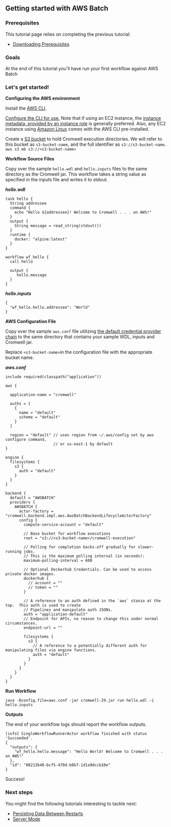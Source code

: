 ## Getting started with AWS Batch

### Prerequisites

This tutorial page relies on completing the previous tutorial:

* [Downloading Prerequisites](FiveMinuteIntro.md)

### Goals

At the end of this tutorial you'll have run your first workflow against AWS Batch

### Let's get started!


**Configuring the AWS environment**

Install the <a href="https://docs.aws.amazon.com/cli/latest/userguide/installing.html" target="_blank">AWS CLI</a>.

<a href="https://docs.aws.amazon.com/cli/latest/userguide/cli-chap-getting-started.html" target="_blank">Configure the CLI for use.</a>
Note that if using an EC2 instance, the <a href="https://docs.aws.amazon.com/cli/latest/userguide/cli-metadata.html" target="_blank">
instance metadata, provided by an instance role</a> is generally preferred.
Also, any EC2 instance using <a href="https://aws.amazon.com/amazon-linux-ami/" target="_blank">Amazon Linux</a>
comes with the AWS CLI pre-installed.

Create a <a href="https://docs.aws.amazon.com/AmazonS3/latest/dev/UsingBucket.html">S3 bucket</a> to hold Cromwell execution directories.
We will refer to this bucket as `s3-bucket-name`, and the full identifier as `s3://s3-bucket-name`.
`aws s3 mb s3://<s3-bucket-name>` 


**Workflow Source Files**

Copy over the sample `hello.wdl` and `hello.inputs` files to the same directory as the Cromwell jar. 
This workflow takes a string value as specified in the inputs file and writes it to stdout. 


***hello.wdl***
```
task hello {
  String addressee
  command {
    echo "Hello ${addressee}! Welcome to Cromwell . . . on AWS!"
  }
  output {
    String message = read_string(stdout())
  }
  runtime {
    docker: "alpine:latest"
  }
}

workflow wf_hello {
  call hello

  output {
     hello.message
  }
}
```

***hello.inputs***
```
{
  "wf_hello.hello.addressee": "World"
}
```

**AWS Configuration File**

Copy over the sample `aws.conf` file utilizing
<a href="https://docs.aws.amazon.com/sdk-for-java/v1/developer-guide/credentials.html" target="_blank">the default credential provider chain</a>
to the same directory that contains your sample WDL, inputs and Cromwell jar.

Replace `<s3-bucket-name>`in the configuration file with the appropriate bucket name.

***aws.conf***
```
include required(classpath("application"))

aws {

  application-name = "cromwell"

  auths = [
    {
      name = "default"
      scheme = "default"
    }
  ]

  region = "default" // uses region from ~/.aws/config set by aws configure command,
                     // or us-east-1 by default
}

engine {
  filesystems {
    s3 {
      auth = "default"
    }
  }
}

backend {
  default = "AWSBATCH"
  providers {
    AWSBATCH {
      actor-factory = "cromwell.backend.impl.aws.AwsBatchBackendLifecycleActorFactory"
      config {
        compute-service-account = "default"

        // Base bucket for workflow executions
        root = "s3://<s3-bucket-name>/cromwell-execution"

        // Polling for completion backs-off gradually for slower-running jobs.
        // This is the maximum polling interval (in seconds):
        maximum-polling-interval = 600

        // Optional Dockerhub Credentials. Can be used to access private docker images.
        dockerhub {
          // account = ""
          // token = ""
        }

        // A reference to an auth defined in the `aws` stanza at the top.  This auth is used to create
        // Pipelines and manipulate auth JSONs.
        auth = "application-default"
        // Endpoint for APIs, no reason to change this under normal circumstances.
        endpoint-url = ""

        filesystems {
          s3 {
            // A reference to a potentially different auth for manipulating files via engine functions.
            auth = "default"
          }
        }
      }
    }
  }
}
```

**Run Workflow**

`java -Dconfig.file=aws.conf -jar cromwell-29.jar run hello.wdl -i hello.inputs`

**Outputs**

The end of your workflow logs should report the workflow outputs.

```
[info] SingleWorkflowRunnerActor workflow finished with status 'Succeeded'.
{
  "outputs": {
    "wf_hello.hello.message": "Hello World! Welcome to Cromwell . . . on AWS!"
  },
  "id": "08213b40-bcf5-470d-b8b7-1d1a9dccb10e"
}
```

Success!

### Next steps

You might find the following tutorials interesting to tackle next:

* [Persisting Data Between Restarts](PersistentServer)
* [Server Mode](ServerMode.md)
